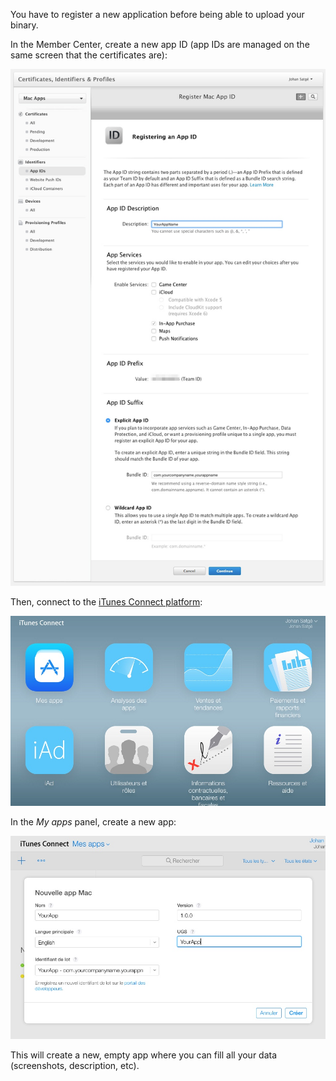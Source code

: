 You have to register a new application before being able to upload your binary.

In the Member Center, create a new app ID (app IDs are managed on the same screen that the certificates are):

![Capture](mas-screenshots/create_app_id.jpg)

Then, connect to the [iTunes Connect platform](https://itunesconnect.apple.com):

![Capture](mas-screenshots/itunes_connect.jpg)

In the *My apps* panel, create a new app:

![Capture](mas-screenshots/itunes_connect_create.jpg)

This will create a new, empty app where you can fill all your data (screenshots, description, etc).